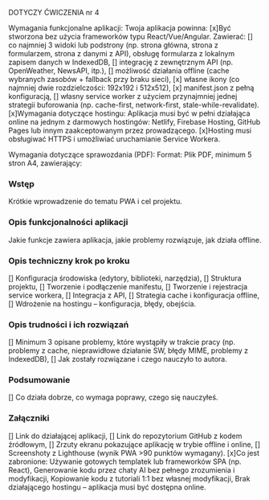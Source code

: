 DOTYCZY ĆWICZENIA nr 4
 
Wymagania funkcjonalne aplikacji:
Twoja aplikacja powinna:
[x]Być stworzona bez użycia frameworków typu React/Vue/Angular.
Zawierać:
[] co najmniej 3 widoki lub podstrony (np. strona główna, strona z formularzem, strona z danymi z API),
obsługę formularza z lokalnym zapisem danych w IndexedDB,
[] integrację z zewnętrznym API (np. OpenWeather, NewsAPI, itp.),
[] możliwość działania offline (cache wybranych zasobów + fallback przy braku sieci),
[x] własne ikony (co najmniej dwie rozdzielczości: 192x192 i 512x512),
[x] manifest.json z pełną konfiguracją,
[] własny service worker z użyciem przynajmniej jednej strategii buforowania (np. cache-first, network-first, stale-while-revalidate).
[x]Wymagania dotyczące hostingu:
Aplikacja musi być w pełni działająca online na jednym z darmowych hostingów: Netlify, Firebase Hosting, GitHub Pages lub innym zaakceptowanym przez prowadzącego.
[x]Hosting musi obsługiwać HTTPS i umożliwiać uruchamianie Service Workera.

Wymagania dotyczące sprawozdania (PDF):
Format:
Plik PDF, minimum 5 stron A4, zawierający:
### Wstęp
Krótkie wprowadzenie do tematu PWA i cel projektu.
### Opis funkcjonalności aplikacji
Jakie funkcje zawiera aplikacja, jakie problemy rozwiązuje, jak działa offline.
### Opis techniczny krok po kroku
[] Konfiguracja środowiska (edytory, biblioteki, narzędzia),
[] Struktura projektu,
[] Tworzenie i podłączenie manifestu,
[] Tworzenie i rejestracja service workera,
[] Integracja z API,
[] Strategia cache i konfiguracja offline,
[] Wdrożenie na hostingu – konfiguracja, błędy, obejścia.
### Opis trudności i ich rozwiązań
[] Minimum 3 opisane problemy, które wystąpiły w trakcie pracy (np. problemy z cache, nieprawidłowe działanie SW, błędy MIME, problemy z IndexedDB),
[] Jak zostały rozwiązane i czego nauczyło to autora.
### Podsumowanie
[] Co działa dobrze, co wymaga poprawy, czego się nauczyłeś.
### Załączniki
[] Link do działającej aplikacji,
[] Link do repozytorium GitHub z kodem źródłowym,
[] Zrzuty ekranu pokazujące aplikację w trybie offline i online,
[] Screenshoty z Lighthouse (wynik PWA >90 punktów wymagany).
[x]Co jest zabronione:
Używanie gotowych templatek lub frameworków SPA (np. React),
Generowanie kodu przez chaty AI bez pełnego zrozumienia i modyfikacji,
Kopiowanie kodu z tutoriali 1:1 bez własnej modyfikacji,
Brak działającego hostingu – aplikacja musi być dostępna online.